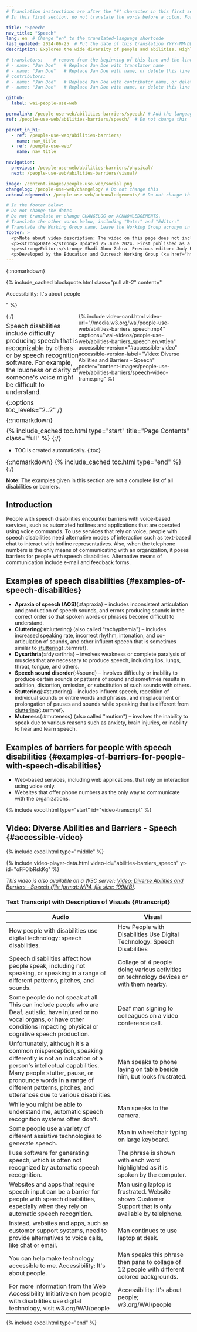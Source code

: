```yaml
---
# Translation instructions are after the "#" character in this first section. They are comments that do not show up in the web page. You do not need to translate the instructions after #.
# In this first section, do not translate the words before a colon. For example, do not translate "title:". Do translate the text after "title:".

title: "Speech"
nav_title: "Speech"
lang: en  # Change "en" to the translated-language shortcode
last_updated: 2024-06-25  # Put the date of this translation YYYY-MM-DD (with month in the middle)
description: Explores the wide diversity of people and abilities. Highlights accessibility barriers that people may experience because of inaccessible digital technology.

# translators:    # remove from the beginning of this line and the lines below: "# " (the hash sign and the space)
# - name: "Jan Doe"   # Replace Jan Doe with translator name
# - name: "Jan Doe"   # Replace Jan Doe with name, or delete this line if not multiple translators
# contributors:
# - name: "Jan Doe"   # Replace Jan Doe with contributor name, or delete this line if none
# - name: "Jan Doe"   # Replace Jan Doe with name, or delete this line if not multiple contributors

github:
  label: wai-people-use-web

permalink: /people-use-web/abilities-barriers/speech/ # Add the language shortcode to the end, with no slash at the end. For example /path/to/file/fr
ref: /people-use-web/abilities-barriers/speech/  # Do not change this

parent_in_h1:
  - ref: /people-use-web/abilities-barriers/
    name: nav_title
  - ref: /people-use-web/
    name: nav_title

navigation:
  previous: /people-use-web/abilities-barriers/physical/
  next: /people-use-web/abilities-barriers/visual/

image: /content-images/people-use-web/social.png
changelog: /people-use-web/changelog/ # Do not change this
acknowledgements: /people-use-web/acknowledgements/ # Do not change this

# In the footer below:
# Do not change the dates
# Do not translate or change CHANGELOG or ACKNOWLEDGEMENTS.
# Translate the other words below, including "Date:" and "Editor:"
# Translate the Working Group name. Leave the Working Group acronym in English.
footer: >
  <p>Note about video description: The video on this page does not include synchronized audio description because the visuals only illustrate the audio and do not provide additional information. In this case, audio description would be more distracting than useful to most people, including people who cannot see the visuals. Description of visual information is available in the Text Transcript with Description of Visuals (“descriptive transcript”).</p>
  <p><strong>Date:</strong> Updated 25 June 2024. First published as a draft in 1999.<!-- CHANGELOG.--></p>
  <p><strong>Editor:</strong> Shadi Abou-Zahra. Previous editor: Judy Brewer. Contributors listed in ACKNOWLEDGEMENTS.</p>
  <p>Developed by the Education and Outreach Working Group (<a href="https//www.w3.org/WAI/EO/">EOWG</a>) with support from the <a href="https://www.w3.org/WAI/about/projects/wai-guide/">WAI-Guide Project</a> and <a href="https://www.w3.org/WAI/WAI-AGE/">WAI-AGE Project</a> co-funded by the European Commission (EC).</p>
---
```


{::nomarkdown}
<style>
  #introduction p {
    font-size:120%;
    margin: 0.5em 0 0 0;
  }
  #introduction .box-i {
  }
  #introduction nav {
    border: 0;
    margin-top: 0;
  }
  #introduction nav header {
    padding: 8px 16px;
  }
  #introduction .video-card {
    margin: 1em;
    float: none !important;
    max-width: inherit !important;
    min-width: 45% !important;
  }
  #introduction .video-card p {
    font-size: 90%;
    margin: 0;
  }
  #introduction .video-card p:first-child {
    height: 190px;
  }
  #introduction img.video {
    border-radius: 5px;
    width: 300px;
    max-width: 300px;
  }
  #introduction .video-card .play-button {
    position: relative;
    top: -55px;
    left: -185px;
    width: 60px;
    height: 60px;
  }
  @media all and (min-width: 576px) {
    #introduction .box-i {
      display: flex;
      flex: 0 1;
    }
    #introduction .video-card .play-button {
      position: relative;
      top: -120px;
      left: 120px;
      width: 60px;
      height: 60px;
    }
  }
</style>

{% include_cached blockquote.html class="pull alt-2" content="<p>Accessibility: It's about people</p>" %}

<aside id="introduction" class="box"><div class="box-i">
  <div>
{:/}

Speech disabilities include difficulty producing speech that is recognizable by others or by speech recognition software. For example, the loudness or clarity of someone's voice might be difficult to understand.

{::options toc_levels="2..2" /}

{::nomarkdown}
  </div>
{% include video-card.html
   video-url="//media.w3.org/wai/people-use-web/abilities-barriers_speech.mp4"
   captions="wai-videos/people-use-web/abilities-barriers_speech.en.vtt|en"
   accessible-version="#accessible-video"
   accessible-version-label="Video: Diverse Abilities and Barriers - Speech"
   poster="content-images/people-use-web/abilities-barriers/speech-video-frame.png"
%}

</div>

{% include_cached toc.html type="start" title="Page Contents" class="full" %}
{:/}

-   TOC is created automatically.
{:toc}

{::nomarkdown}
{% include_cached toc.html type="end" %}

</aside>
{:/}

**Note:** The examples given in this section are not a complete list of all disabilities or barriers.

## Introduction

People with speech disabilities encounter barriers with voice-based services, such as automated hotlines and applications that are operated using voice commands. To use services that rely on voice, people with speech disabilities need alternative modes of interaction such as text-based chat to interact with hotline representatives. Also, when the telephone numbers is the only means of communicating with an organization, it poses barriers for people with speech disabilities. Alternative means of communication include e-mail and feedback forms.

## Examples of speech disabilities {#examples-of-speech-disabilities}

- **Apraxia of speech (AOS)**{:#apraxia} – includes inconsistent articulation and production of speech sounds, and errors producing sounds in the correct order so that spoken words or phrases become difficult to understand.
- **Cluttering**{:#cluttering} (also called "tachyphemia") – includes increased speaking rate, incorrect rhythm, intonation, and co-articulation of sounds, and other influent speech that is sometimes similar to [stuttering](#stuttering){:.termref}.
- **Dysarthria**{:#dysarthria} – involves weakness or complete paralysis of muscles that are necessary to produce speech, including lips, lungs, throat, tongue, and others.
- **Speech sound disorder**{:#sound} – involves difficulty or inability to produce certain sounds or patterns of sound and sometimes results in addition, distortion, omission, or substitution of such sounds with others.
- **Stuttering**{:#stuttering} – includes influent speech, repetition of individual sounds or entire words and phrases, and misplacement or prolongation of pauses and sounds while speaking that is different from [cluttering](#cluttering){:.termref}.
- **Muteness**{:#muteness} (also called "mutism") – involves the inability to speak due to various reasons such as anxiety, brain injuries, or inability to hear and learn speech.

## Examples of barriers for people with speech disabilities {#examples-of-barriers-for-people-with-speech-disabilities}

-   Web-based services, including web applications, that rely on interaction using voice only.
-   Websites that offer phone numbers as the only way to communicate with the organizations.

{% include excol.html type="start" id="video-transcript" %}

##  Video:  Diverse Abilities and Barriers - Speech {#accessible-video}

{% include excol.html type="middle" %}


{% include video-player-data.html
  video-id="abilities-barriers_speech"
  yt-id="oFF0lbRskKg"
%}

_This video is also available on a W3C server: [Video: Diverse Abilities and Barriers - Speech (file format: MP4, file size: 199MB)](https://media.w3.org/wai/people-use-web/abilities-barriers_speech.mp4)._

###  Text Transcript with Description of Visuals {#transcript}

| Audio | Visual |
| --- | --- |
| How people with disabilities use digital technology: speech disabilities. | How People with Disabilities Use Digital Technology: Speech Disabilities |
| Speech disabilities affect how people speak, including not speaking, or speaking in a range of different patterns, pitches, and sounds. | Collage of 4 people doing various activities on technology devices or with them nearby. |
| Some people do not speak at all. This can include people who are Deaf, autistic, have injured or no vocal organs, or have other conditions impacting physical or cognitive speech production. | Deaf man signing to colleagues on a video conference call. |
| Unfortunately, although it's a common misperception, speaking differently is not an indication of a person's intellectual capabilities. Many people stutter, pause, or pronounce words in a range of different patterns, pitches, and utterances due to various disabilities. | Man speaks to phone laying on table beside him, but looks frustrated. |
| While you might be able to understand me, automatic speech recognition systems often don't. | Man speaks to the camera. |
| Some people use a variety of different assistive technologies to generate speech. | Man in wheelchair typing on large keyboard. |
| I use software for generating speech, which is often not recognized by automatic speech recognition. | The phrase is shown with each word highlighted as it is spoken by the computer. |
| Websites and apps that require speech input can be a barrier for people with speech disabilities, especially when they rely on automatic speech recognition. | Man using laptop is frustrated. Website shows Customer Support that is only available by telelphone. |
| Instead, websites and apps, such as customer support systems, need to provide alternatives to voice calls, like chat or email. | Man continues to use laptop at desk. |
| You can help make technology accessible to me. Accessibility: It's about people. | Man speaks this phrase then pans to collage of 12 people with different colored backgrounds. |
| For more information from the Web Accessibility Initiative on how people with disabilities use digital technology, visit w3.org/WAI/people | Accessibility: It's about people; w3.org/WAI/people |


{% include excol.html type="end" %}